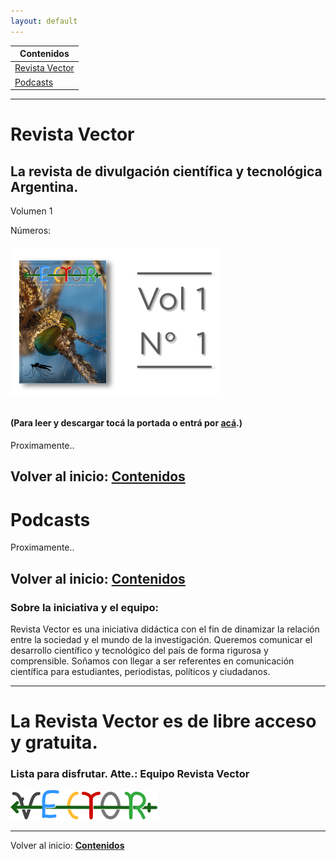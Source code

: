 ```yaml
---
layout: default
---
```

Contenidos |
-----------|
[Revista Vector](#revista-vector) |
[Podcasts](#podcasts) |

---

# Revista Vector

## La revista de divulgación científica y tecnológica Argentina.

Volumen 1

Números:
###### [![V1N11](assets/img/portadas/V1N1.png)](https://drive.google.com/file/d/1rPdOwJV2BwTmLj3W-jcYHi2TNaSbEXGY/view?usp=sharing)
#### (Para leer y descargar tocá la portada o entrá por [acá](https://drive.google.com/file/d/1rPdOwJV2BwTmLj3W-jcYHi2TNaSbEXGY/view?usp=sharing).)
Proximamente..


Volver al inicio: [**Contenidos**](#contenidos)
---

# Podcasts
Proximamente..


Volver al inicio: [**Contenidos**](#contenidos)
---
### Sobre la iniciativa y el equipo:

Revista Vector es una iniciativa didáctica con el fin de dinamizar la relación entre la sociedad y el mundo de la investigación. Queremos comunicar el desarrollo científico y tecnológico del país de forma rigurosa y comprensible. Soñamos con llegar a ser referentes en comunicación científica para estudiantes, periodistas, políticos y ciudadanos.

---
# La Revista Vector es de libre acceso y gratuita.
### Lista para disfrutar. Atte.: Equipo Revista Vector
![VECTOR](thumbnail.png)



---
Volver al inicio: [**Contenidos**](#contenidos)
